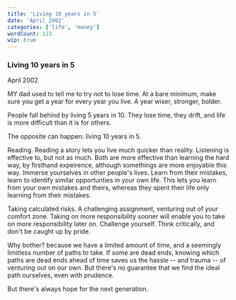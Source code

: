 ```yaml
---
title: 'Living 10 years in 5'
date: 'April 2002'
categories: ['life', 'money']
wordCount: 123
wip: true
---
```


### Living 10 years in 5

April 2002

MY dad used to tell me to try not to lose time. At a bare minimum, make sure you get a year for every year you live. A year wiser, stronger, bolder.

People fall behind by living 5 years in 10. They lose time, they drift, and life is more difficult than it is for others.

The opposite can happen: living 10 years in 5.

Reading. Reading a story lets you live much quicker than reality. Listening is effective to, but not as much. Both are more effective than learning the hard way, by firsthand expeirence, although somethings are more enjoyable this way. Immerse yourselves in other people's lives. Learn from their mistakes, learn to identify similar opportunties in your own life. This lets you learn from your own mistakes and theirs, whereas they spent their life only learning from their mistakes. 


Taking calculated risks. A challenging assignment, venturing out of your comfort zone. Taking on more responsibility sooner will enable you to take on more responsibility later on. Challenge yourself. Think critically, and don't be caught up by pride.

Why bother? because we have a limited amount of time, and a seemingly limitless number of paths to take. If some are dead ends, knowing which paths are dead ends ahead of time saves us the hassle -- and trauma -- of venturing out on our own. But there's no guarantee that we find the ideal path ourselves, even with prudence.

But there's always hope for the next generation.